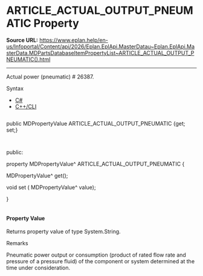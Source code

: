 # ARTICLE_ACTUAL_OUTPUT_PNEUMATIC Property

**Source URL:** https://www.eplan.help/en-us/Infoportal/Content/api/2026/Eplan.EplApi.MasterDatau~Eplan.EplApi.MasterData.MDPartsDatabaseItemPropertyList~ARTICLE_ACTUAL_OUTPUT_PNEUMATIC().html

---

Actual power (pneumatic) # 26387.

Syntax

- [C#](#i-syntax-CS)
- [C++/CLI](#i-syntax-CPP2005)

```
```
public MDPropertyValue ARTICLE_ACTUAL_OUTPUT_PNEUMATIC {get; set;}
```
```

```
```
public:

property MDPropertyValue^ ARTICLE_ACTUAL_OUTPUT_PNEUMATIC {

   MDPropertyValue^ get();

   void set (    MDPropertyValue^ value);

}
```
```

#### Property Value

Returns property value of type System.String.

Remarks

Pneumatic power output or consumption (product of rated flow rate and pressure of a pressure fluid) of the component or system determined at the time under consideration.
